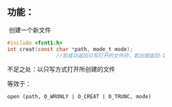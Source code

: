 ## 功能：

​	 创建一个新文件

```c
#include <fcnt1.h>
int creat(const char *path, mode_t mode);
				//若成功返回只写打开的文件符，若出错返回-1
```

不足之处：以只写方式打开所创建的文件



等效于：

`open (path, O_WRONLY | O_CREAT | O_TRUNC, mode)`

